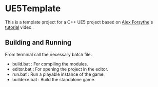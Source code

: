 # UE5Template

This is a template project for a C++ UE5 project based on [Alex Forsythe](https://www.youtube.com/c/AlexForsythe/videos)'s [tutorial](https://www.youtube.com/watch?v=94FvzO1HVzY) video.

## Building and Running
From terminal call the necessary batch file.
- build.bat 	: For compiling the modules.
- editor.bat 	: For opening the project in the editor.
- run.bat 		: Run a playable instance of the game.
- buildexe.bat 	: Build the standalone game.